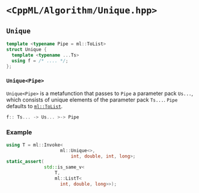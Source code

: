 # `<CppML/Algorithm/Unique.hpp>`

## `Unique`

```c++
template <typename Pipe = ml::ToList>
struct Unique {
  template <typename ...Ts>
  using f = /* .... */;
};
```
### `Unique<Pipe>`

`Unique<Pipe>` is a metafunction that passes to `Pipe` a parameter pack `Us...`, which consists of unique elements of the parameter pack `Ts...`.  `Pipe` defaults to [`ml::ToList`](../Functional/ToList.md).

```c++
f:: Ts... -> Us... >-> Pipe
```

### Example

```c++
using T = ml::Invoke<
                    ml::Unique<>,
                        int, double, int, long>;
static_assert(
              std::is_same_v<
                  T,
                  ml::ListT<
                    int, double, long>>);
```
